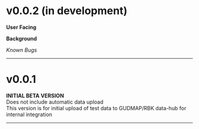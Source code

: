 # v0.0.2 (in development)
**User Facing**

**Background**

*Known Bugs*

<hr>

# v0.0.1
**INITIAL BETA VERSION**\
Does not include automatic data upload\
This version is for initial upload of test data to GUDMAP/RBK data-hub for internal integration
<hr>
